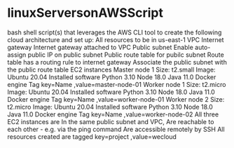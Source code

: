 # linuxServersonAWSScript

bash shell script(s) that leverages the AWS CLI tool to create the following cloud architecture and set up:
All resources to be in us-east-1
VPC
Internet gateway
Internet gateway attached to VPC
Public subnet
Enable auto-assign public IP on public subnet
Public route table for pubilc subnet
Route table has a routing rule to internet gateway
Associate the public subnet with the public route table
EC2 instances
Master node 1
Size: t2.small
Image: Ubuntu 20.04
Installed software
Python 3.10
Node 18.0
Java 11.0
Docker engine
Tag
key=Name ,value=master-node-01
Worker node 1
Size: t2.micro
Image: Ubuntu 20.04
Installed software
Python 3.10
Node 18.0
Java 11.0
Docker engine
Tag
key=Name ,value=worker-node-01
Worker node 2
Size: t2.micro
Image: Ubuntu 20.04
Installed software
Python 3.10
Node 18.0
Java 11.0
Docker engine
Tag
key=Name ,value=worker-node-02
All three EC2 instances are
In the same public subnet and VPC,
Are reachable to each other - e.g. via the ping command
Are accessible remotely by SSH
All resources created are tagged
key=project ,value=wecloud
